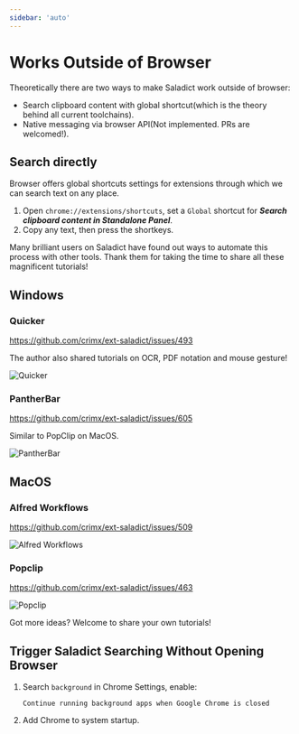 ```yaml
---
sidebar: 'auto'
---
```


# Works Outside of Browser

Theoretically there are two ways to make Saladict work outside of browser:

- Search clipboard content with global shortcut(which is the theory behind all current toolchains).
- Native messaging via browser API(Not implemented. PRs are welcomed!).

## Search directly

Browser offers global shortcuts settings for extensions through which we can search text on any place.

1. Open `chrome://extensions/shortcuts`, set a `Global` shortcut for ***Search clipboard content in Standalone Panel***.
2. Copy any text, then press the shortkeys.

Many brilliant users on Saladict have found out ways to automate this process with other tools. Thank them for taking the time to share all these magnificent tutorials!

## Windows

### Quicker

<https://github.com/crimx/ext-saladict/issues/493>

The author also shared tutorials on OCR, PDF notation and mouse gesture!

![Quicker](https://user-images.githubusercontent.com/38676455/68393366-db14e500-01a6-11ea-96fb-edeb2bc4a39c.gif)

### PantherBar

<https://github.com/crimx/ext-saladict/issues/605>

Similar to PopClip on MacOS.

![PantherBar](https://user-images.githubusercontent.com/38676455/71537746-8b0eff00-295b-11ea-9455-c6b56d395cf8.gif)

## MacOS

### Alfred Workflows

<https://github.com/crimx/ext-saladict/issues/509>

![Alfred Workflows](https://user-images.githubusercontent.com/8779091/66551929-fc1ff100-eb7a-11e9-9785-63693bcffd05.gif)

### Popclip

<https://github.com/crimx/ext-saladict/issues/463>

![Popclip](https://user-images.githubusercontent.com/51223743/70034632-705f9980-15ec-11ea-9e32-d6e2291ffef7.png)

Got more ideas? Welcome to share your own tutorials!

## Trigger Saladict Searching Without Opening Browser

1. Search `background` in Chrome Settings, enable:
   ```
   Continue running background apps when Google Chrome is closed
   ```
2. Add Chrome to system startup.
